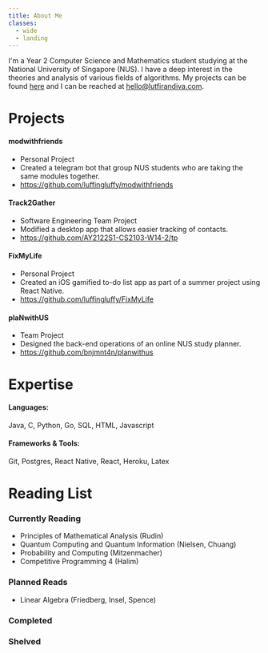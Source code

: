 ```yaml
---
title: About Me
classes:
  - wide
  - landing
---
```

I'm a Year 2 Computer Science and Mathematics student studying at the National University of Singapore (NUS). I have a deep interest in the theories and analysis of various fields of algorithms. My projects can be found [here](https://github.com/luffingluffy) and I can be reached at <hello@lutfirandiva.com>.

# Projects

#### modwithfriends
  - Personal Project
  - Created a telegram bot that group NUS students who are taking the same modules together.
  - https://github.com/luffingluffy/modwithfriends

#### Track2Gather
  - Software Engineering Team Project
  - Modified a desktop app that allows easier tracking of contacts.
  - https://github.com/AY2122S1-CS2103-W14-2/tp

#### FixMyLife
  - Personal Project
  - Created an iOS gamified to-do list app as part of a summer project using React Native.
  - https://github.com/luffingluffy/FixMyLife

#### plaNwithUS
  - Team Project
  - Designed the back-end operations of an online NUS study planner.
  - https://github.com/bnjmnt4n/planwithus

# Expertise
#### Languages: 
Java, C, Python, Go, SQL, HTML, Javascript
#### Frameworks & Tools:
Git, Postgres, React Native, React, Heroku, Latex


# Reading List

### Currently Reading
  - Principles of Mathematical Analysis (Rudin)
  - Quantum Computing and Quantum Information (Nielsen, Chuang)
  - Probability and Computing (Mitzenmacher)
  - Competitive Programming 4 (Halim)

### Planned Reads
  - Linear Algebra (Friedberg, Insel, Spence)

### Completed

### Shelved
